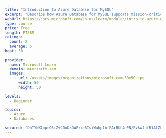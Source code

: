 ```yaml
---
title: "Introduction to Azure Database for MySQL"
excerpt: "Describe how Azure Database for MySQL supports mission-critical workloads with predictable performance and dynamic scalability. Determine whether you should implement Azure Database for MySQL to address your relational database needs."
webUrl: https://docs.microsoft.com/en-us/learn/modules/intro-to-azure-database-for-mysql/
type: course
price: Free
length: PT38M
ratings:
  count: 2
  average: 5
heat: 50

provider:
  name: Microsoft Learn
  domain: microsoft.com
  images:
    - url: /assets/images/organizations/microsoft.com-50x50.jpg
      width: 50
      height: 50

levels:
  - Beginner

topics:
  - Azure
  - Databases

secured: "DnTYNX4bprQ5iZ+CDoDkDWFrce6IsiWuhp1bfFArRUh7ePN/EvkwJnfR1AtZFchSkSDdzSF7yR37OAD2JM017jeBplL4jihnC6jV8erWjfXrgFA1wesWRcNFZT3c8UPHgYmw/n+NSlhGGA/+xQ5Y8L4Dz80YsU9+PqdimoPaGbhJ6dtKiw2XxBfnQ8CR4Vln8MmBwaXdUktX+BlZXjBkvn/oC6SiJgyIi5EabqFWgIn4xmqFT77OIH7tyNOaOU8OoFo7PSy93n1zgidhRvR1SaP/caG7Tuc4GvAJlMG1NbLHPEewKCvprZRClOoWM2LNqJp9SPn9MuJhquhwb4uCs4TjApW3b15zTnAGJQbScxGQgq45wT7O3nUvoXSFiXM4t6Tz60JSD3phwi5TzvMzCNqD+DSpYPSWUOZpw8HaBNM=;wWRMv0bX2MOhmfM1I1DZNw=="
---
```


